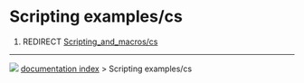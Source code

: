 # Scripting examples/cs
1.  REDIRECT [Scripting_and_macros/cs](Scripting_and_macros/cs.md)



---
![](images/Button_right.svg) [documentation index](../README.md) > Scripting examples/cs

